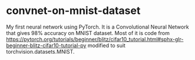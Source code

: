 # convnet-on-mnist-dataset
My first neural network using PyTorch. It is a Convolutional Neural Network that gives 98% accuracy on MNIST dataset.
Most of it is code from https://pytorch.org/tutorials/beginner/blitz/cifar10_tutorial.html#sphx-glr-beginner-blitz-cifar10-tutorial-py modified to suit torchvision.datasets.MNIST.
